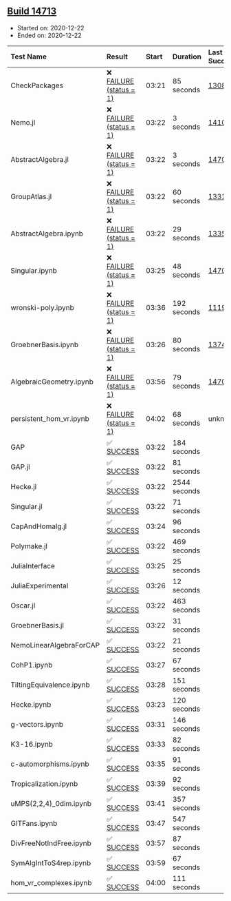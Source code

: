 ## [Build 14713](https://oscarci.mathematik.uni-kl.de/job/oscar/14713/)

* Started on: 2020-12-22
* Ended on: 2020-12-22

| Test Name    | Result | Start | Duration | Last Success | First Failure |
|:-------------|:-------|:------|:---------|:-------------|:--------------|
| CheckPackages | ❌ [FAILURE (status = 1)](https://oscarci.mathematik.uni-kl.de/job/oscar/14713/artifact/logs/build-14713/CheckPackages.log) | 03:21 | 85 seconds | [13085](https://oscarci.mathematik.uni-kl.de/job/oscar/13085/) | [13086](https://oscarci.mathematik.uni-kl.de/job/oscar/13086/) |
| Nemo.jl | ❌ [FAILURE (status = 1)](https://oscarci.mathematik.uni-kl.de/job/oscar/14713/artifact/logs/build-14713/Nemo.jl.log) | 03:22 | 3 seconds | [14101](https://oscarci.mathematik.uni-kl.de/job/oscar/14101/) | [14102](https://oscarci.mathematik.uni-kl.de/job/oscar/14102/) |
| AbstractAlgebra.jl | ❌ [FAILURE (status = 1)](https://oscarci.mathematik.uni-kl.de/job/oscar/14713/artifact/logs/build-14713/AbstractAlgebra.jl.log) | 03:22 | 3 seconds | [14701](https://oscarci.mathematik.uni-kl.de/job/oscar/14701/) | [14702](https://oscarci.mathematik.uni-kl.de/job/oscar/14702/) |
| GroupAtlas.jl | ❌ [FAILURE (status = 1)](https://oscarci.mathematik.uni-kl.de/job/oscar/14713/artifact/logs/build-14713/GroupAtlas.jl.log) | 03:22 | 60 seconds | [13311](https://oscarci.mathematik.uni-kl.de/job/oscar/13311/) | [13312](https://oscarci.mathematik.uni-kl.de/job/oscar/13312/) |
| AbstractAlgebra.ipynb | ❌ [FAILURE (status = 1)](https://oscarci.mathematik.uni-kl.de/job/oscar/14713/artifact/logs/build-14713/AbstractAlgebra.ipynb.log) | 03:22 | 29 seconds | [13355](https://oscarci.mathematik.uni-kl.de/job/oscar/13355/) | [13356](https://oscarci.mathematik.uni-kl.de/job/oscar/13356/) |
| Singular.ipynb | ❌ [FAILURE (status = 1)](https://oscarci.mathematik.uni-kl.de/job/oscar/14713/artifact/logs/build-14713/Singular.ipynb.log) | 03:25 | 48 seconds | [14701](https://oscarci.mathematik.uni-kl.de/job/oscar/14701/) | [14702](https://oscarci.mathematik.uni-kl.de/job/oscar/14702/) |
| wronski-poly.ipynb | ❌ [FAILURE (status = 1)](https://oscarci.mathematik.uni-kl.de/job/oscar/14713/artifact/logs/build-14713/wronski-poly.ipynb.log) | 03:36 | 192 seconds | [11192](https://oscarci.mathematik.uni-kl.de/job/oscar/11192/) | [11193](https://oscarci.mathematik.uni-kl.de/job/oscar/11193/) |
| GroebnerBasis.ipynb | ❌ [FAILURE (status = 1)](https://oscarci.mathematik.uni-kl.de/job/oscar/14713/artifact/logs/build-14713/GroebnerBasis.ipynb.log) | 03:26 | 80 seconds | [13748](https://oscarci.mathematik.uni-kl.de/job/oscar/13748/) | [13749](https://oscarci.mathematik.uni-kl.de/job/oscar/13749/) |
| AlgebraicGeometry.ipynb | ❌ [FAILURE (status = 1)](https://oscarci.mathematik.uni-kl.de/job/oscar/14713/artifact/logs/build-14713/AlgebraicGeometry.ipynb.log) | 03:56 | 79 seconds | [14701](https://oscarci.mathematik.uni-kl.de/job/oscar/14701/) | [14702](https://oscarci.mathematik.uni-kl.de/job/oscar/14702/) |
| persistent_hom_vr.ipynb | ❌ [FAILURE (status = 1)](https://oscarci.mathematik.uni-kl.de/job/oscar/14713/artifact/logs/build-14713/persistent_hom_vr.ipynb.log) | 04:02 | 68 seconds | unknown | unknown |
| GAP | ✅ [SUCCESS](https://oscarci.mathematik.uni-kl.de/job/oscar/14713/artifact/logs/build-14713/GAP.log) | 03:22 | 184 seconds |  |  |
| GAP.jl | ✅ [SUCCESS](https://oscarci.mathematik.uni-kl.de/job/oscar/14713/artifact/logs/build-14713/GAP.jl.log) | 03:22 | 81 seconds |  |  |
| Hecke.jl | ✅ [SUCCESS](https://oscarci.mathematik.uni-kl.de/job/oscar/14713/artifact/logs/build-14713/Hecke.jl.log) | 03:22 | 2544 seconds |  |  |
| Singular.jl | ✅ [SUCCESS](https://oscarci.mathematik.uni-kl.de/job/oscar/14713/artifact/logs/build-14713/Singular.jl.log) | 03:22 | 71 seconds |  |  |
| CapAndHomalg.jl | ✅ [SUCCESS](https://oscarci.mathematik.uni-kl.de/job/oscar/14713/artifact/logs/build-14713/CapAndHomalg.jl.log) | 03:24 | 96 seconds |  |  |
| Polymake.jl | ✅ [SUCCESS](https://oscarci.mathematik.uni-kl.de/job/oscar/14713/artifact/logs/build-14713/Polymake.jl.log) | 03:22 | 469 seconds |  |  |
| JuliaInterface | ✅ [SUCCESS](https://oscarci.mathematik.uni-kl.de/job/oscar/14713/artifact/logs/build-14713/JuliaInterface.log) | 03:25 | 25 seconds |  |  |
| JuliaExperimental | ✅ [SUCCESS](https://oscarci.mathematik.uni-kl.de/job/oscar/14713/artifact/logs/build-14713/JuliaExperimental.log) | 03:26 | 12 seconds |  |  |
| Oscar.jl | ✅ [SUCCESS](https://oscarci.mathematik.uni-kl.de/job/oscar/14713/artifact/logs/build-14713/Oscar.jl.log) | 03:22 | 463 seconds |  |  |
| GroebnerBasis.jl | ✅ [SUCCESS](https://oscarci.mathematik.uni-kl.de/job/oscar/14713/artifact/logs/build-14713/GroebnerBasis.jl.log) | 03:22 | 31 seconds |  |  |
| NemoLinearAlgebraForCAP | ✅ [SUCCESS](https://oscarci.mathematik.uni-kl.de/job/oscar/14713/artifact/logs/build-14713/NemoLinearAlgebraForCAP.log) | 03:22 | 21 seconds |  |  |
| CohP1.ipynb | ✅ [SUCCESS](https://oscarci.mathematik.uni-kl.de/job/oscar/14713/artifact/logs/build-14713/CohP1.ipynb.log) | 03:27 | 67 seconds |  |  |
| TiltingEquivalence.ipynb | ✅ [SUCCESS](https://oscarci.mathematik.uni-kl.de/job/oscar/14713/artifact/logs/build-14713/TiltingEquivalence.ipynb.log) | 03:28 | 151 seconds |  |  |
| Hecke.ipynb | ✅ [SUCCESS](https://oscarci.mathematik.uni-kl.de/job/oscar/14713/artifact/logs/build-14713/Hecke.ipynb.log) | 03:23 | 120 seconds |  |  |
| g-vectors.ipynb | ✅ [SUCCESS](https://oscarci.mathematik.uni-kl.de/job/oscar/14713/artifact/logs/build-14713/g-vectors.ipynb.log) | 03:31 | 146 seconds |  |  |
| K3-16.ipynb | ✅ [SUCCESS](https://oscarci.mathematik.uni-kl.de/job/oscar/14713/artifact/logs/build-14713/K3-16.ipynb.log) | 03:33 | 82 seconds |  |  |
| c-automorphisms.ipynb | ✅ [SUCCESS](https://oscarci.mathematik.uni-kl.de/job/oscar/14713/artifact/logs/build-14713/c-automorphisms.ipynb.log) | 03:35 | 91 seconds |  |  |
| Tropicalization.ipynb | ✅ [SUCCESS](https://oscarci.mathematik.uni-kl.de/job/oscar/14713/artifact/logs/build-14713/Tropicalization.ipynb.log) | 03:39 | 92 seconds |  |  |
| uMPS(2,2,4)_0dim.ipynb | ✅ [SUCCESS](https://oscarci.mathematik.uni-kl.de/job/oscar/14713/artifact/logs/build-14713/uMPS-2-2-4-_0dim.ipynb.log) | 03:41 | 357 seconds |  |  |
| GITFans.ipynb | ✅ [SUCCESS](https://oscarci.mathematik.uni-kl.de/job/oscar/14713/artifact/logs/build-14713/GITFans.ipynb.log) | 03:47 | 547 seconds |  |  |
| DivFreeNotIndFree.ipynb | ✅ [SUCCESS](https://oscarci.mathematik.uni-kl.de/job/oscar/14713/artifact/logs/build-14713/DivFreeNotIndFree.ipynb.log) | 03:57 | 87 seconds |  |  |
| SymAlgIntToS4rep.ipynb | ✅ [SUCCESS](https://oscarci.mathematik.uni-kl.de/job/oscar/14713/artifact/logs/build-14713/SymAlgIntToS4rep.ipynb.log) | 03:59 | 67 seconds |  |  |
| hom_vr_complexes.ipynb | ✅ [SUCCESS](https://oscarci.mathematik.uni-kl.de/job/oscar/14713/artifact/logs/build-14713/hom_vr_complexes.ipynb.log) | 04:00 | 111 seconds |  |  |
